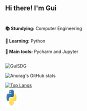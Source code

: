 ## Hi there! I'm Gui<br><br>
<strong> 📚 Stundying:</strong> Computer Engineering<br><br>
<strong> 📖 Learning:</strong> Python<br><br>
<strong> 🔧 Main tools:</strong> Pycharm and Jupyter
## 
 
 
 <img src="https://komarev.com/ghpvc/?username=GuiSDG&color=green" alt="GuiSDG" /> 
  

![Anurag's GitHub stats](https://github-readme-stats.vercel.app/api?username=GuiSDG&show_icons=false&theme=merko) 

[![Top Langs](https://github-readme-stats.vercel.app/api/top-langs/?username=GuiSDG&langs_count=2&theme=merko)](https://github.com/GuiSDG/github-readme-stats)<br>
<img align="center" alt="Gui-Python" height="60" width="40" src="https://raw.githubusercontent.com/devicons/devicon/master/icons/python/python-original.svg">



  










